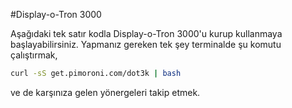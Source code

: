 <!--
---
name: Display-o-Tron 3000
class: board
type: hepsi
formfactor: diğer
manufacturer: Pimoroni
image: 'image.png'
url: https://github.com/pimoroni/dot3k
description: 3 satır destekleyen, RGB renkli arka plana sahip bir LCD ve joystick
  butonları
pincount: 26
pin:
  '3':
    mode: i2c
  '5':
    mode: i2c
  '7':
    name: Joystick Button
    mode: input
    active: low
  '11':
    name: Joystick Left
    mode: input
    active: low
  '13':
    name: Joystick Up
    mode: input
    active: low
  '15':
    name: Joystick Right
    mode: input
    active: low
  '19':
    mode: spi
  '21':
    name: Joystick Down
    mode: input
    active: low
  '22':
    name: LCD CMD/DATA
    mode: output
    active: high
  '23':
    mode: spi
-->
#Display-o-Tron 3000

Aşağıdaki tek satır kodla Display-o-Tron 3000'u kurup kullanmaya başlayabilirsiniz. Yapmanız gereken tek şey terminalde şu komutu çalıştırmak,

```bash
curl -sS get.pimoroni.com/dot3k | bash
```

ve de karşınıza gelen yönergeleri takip etmek.